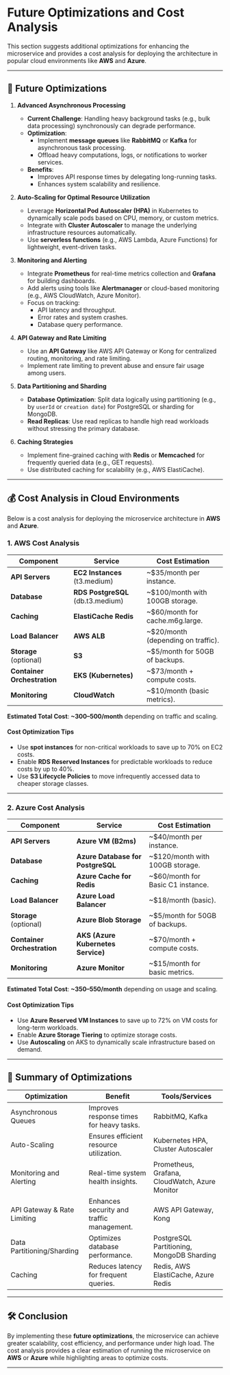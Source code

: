 # Future Optimizations and Cost Analysis

This section suggests additional optimizations for enhancing the microservice and provides a cost analysis for deploying the architecture in popular cloud environments like **AWS** and **Azure**.

---

## 🚀 Future Optimizations

1. **Advanced Asynchronous Processing**

   - **Current Challenge**: Handling heavy background tasks (e.g., bulk data processing) synchronously can degrade performance.
   - **Optimization**:
     - Implement **message queues** like **RabbitMQ** or **Kafka** for asynchronous task processing.
     - Offload heavy computations, logs, or notifications to worker services.
   - **Benefits**:
     - Improves API response times by delegating long-running tasks.
     - Enhances system scalability and resilience.

2. **Auto-Scaling for Optimal Resource Utilization**

   - Leverage **Horizontal Pod Autoscaler (HPA)** in Kubernetes to dynamically scale pods based on CPU, memory, or custom metrics.
   - Integrate with **Cluster Autoscaler** to manage the underlying infrastructure resources automatically.
   - Use **serverless functions** (e.g., AWS Lambda, Azure Functions) for lightweight, event-driven tasks.

3. **Monitoring and Alerting**

   - Integrate **Prometheus** for real-time metrics collection and **Grafana** for building dashboards.
   - Add alerts using tools like **Alertmanager** or cloud-based monitoring (e.g., AWS CloudWatch, Azure Monitor).
   - Focus on tracking:
     - API latency and throughput.
     - Error rates and system crashes.
     - Database query performance.

4. **API Gateway and Rate Limiting**

   - Use an **API Gateway** like AWS API Gateway or Kong for centralized routing, monitoring, and rate limiting.
   - Implement rate limiting to prevent abuse and ensure fair usage among users.

5. **Data Partitioning and Sharding**

   - **Database Optimization**: Split data logically using partitioning (e.g., by `userId` or `creation date`) for PostgreSQL or sharding for MongoDB.
   - **Read Replicas**: Use read replicas to handle high read workloads without stressing the primary database.

6. **Caching Strategies**
   - Implement fine-grained caching with **Redis** or **Memcached** for frequently queried data (e.g., GET requests).
   - Use distributed caching for scalability (e.g., AWS ElastiCache).

---

## 💰 Cost Analysis in Cloud Environments

Below is a cost analysis for deploying the microservice architecture in **AWS** and **Azure**.

### **1. AWS Cost Analysis**

| **Component**               | **Service**                       | **Cost Estimation**                |
| --------------------------- | --------------------------------- | ---------------------------------- |
| **API Servers**             | **EC2 Instances** (t3.medium)     | ~$35/month per instance.           |
| **Database**                | **RDS PostgreSQL** (db.t3.medium) | ~$100/month with 100GB storage.    |
| **Caching**                 | **ElastiCache Redis**             | ~$60/month for cache.m6g.large.    |
| **Load Balancer**           | **AWS ALB**                       | ~$20/month (depending on traffic). |
| **Storage** (optional)      | **S3**                            | ~$5/month for 50GB of backups.     |
| **Container Orchestration** | **EKS (Kubernetes)**              | ~$73/month + compute costs.        |
| **Monitoring**              | **CloudWatch**                    | ~$10/month (basic metrics).        |

**Estimated Total Cost**: **~$300–$500/month** depending on traffic and scaling.

#### **Cost Optimization Tips**

- Use **spot instances** for non-critical workloads to save up to 70% on EC2 costs.
- Enable **RDS Reserved Instances** for predictable workloads to reduce costs by up to 40%.
- Use **S3 Lifecycle Policies** to move infrequently accessed data to cheaper storage classes.

---

### **2. Azure Cost Analysis**

| **Component**               | **Service**                        | **Cost Estimation**               |
| --------------------------- | ---------------------------------- | --------------------------------- |
| **API Servers**             | **Azure VM (B2ms)**                | ~$40/month per instance.          |
| **Database**                | **Azure Database for PostgreSQL**  | ~$120/month with 100GB storage.   |
| **Caching**                 | **Azure Cache for Redis**          | ~$60/month for Basic C1 instance. |
| **Load Balancer**           | **Azure Load Balancer**            | ~$18/month (basic).               |
| **Storage** (optional)      | **Azure Blob Storage**             | ~$5/month for 50GB of backups.    |
| **Container Orchestration** | **AKS (Azure Kubernetes Service)** | ~$70/month + compute costs.       |
| **Monitoring**              | **Azure Monitor**                  | ~$15/month for basic metrics.     |

**Estimated Total Cost**: **~$350–$550/month** depending on usage and scaling.

#### **Cost Optimization Tips**

- Use **Azure Reserved VM Instances** to save up to 72% on VM costs for long-term workloads.
- Enable **Azure Storage Tiering** to optimize storage costs.
- Use **Autoscaling** on AKS to dynamically scale infrastructure based on demand.

---

## 🌟 Summary of Optimizations

| Optimization                | Benefit                                   | Tools/Services                                 |
| --------------------------- | ----------------------------------------- | ---------------------------------------------- |
| Asynchronous Queues         | Improves response times for heavy tasks.  | RabbitMQ, Kafka                                |
| Auto-Scaling                | Ensures efficient resource utilization.   | Kubernetes HPA, Cluster Autoscaler             |
| Monitoring and Alerting     | Real-time system health insights.         | Prometheus, Grafana, CloudWatch, Azure Monitor |
| API Gateway & Rate Limiting | Enhances security and traffic management. | AWS API Gateway, Kong                          |
| Data Partitioning/Sharding  | Optimizes database performance.           | PostgreSQL Partitioning, MongoDB Sharding      |
| Caching                     | Reduces latency for frequent queries.     | Redis, AWS ElastiCache, Azure Redis            |

---

## 🛠️ Conclusion

By implementing these **future optimizations**, the microservice can achieve greater scalability, cost efficiency, and performance under high load. The cost analysis provides a clear estimation of running the microservice on **AWS** or **Azure** while highlighting areas to optimize costs.

---
